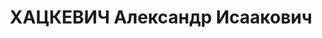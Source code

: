 ---
title: ХАЦКЕВИЧ Александр Исаакович
description: "Род. 16.01.1895, Белоруссия, Борисовский р-н, д. Новоселки [?], белорус,\
  \ из крестьян, обр.: среднее, член/канд. в члены ВКП(б). Проживал: Москва, Длм правительства.\
  \ Секретарь, Совет Национальностей ВЦИК СССР \n  Арестован 25.07.1937. Обв. по ст.\
  \ 63-1а, 69, 70, 76 - шпионаж в пользу польской разведки. Приговор: судебный орган,\
  \ 24.11.1937 – ВМН с конфискацией имущества. \n  Реабилитирован ВК ВС СССР 28.04.1956"
---